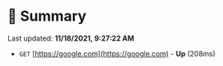 # 📖 Summary
Last updated: **11/18/2021, 9:27:22 AM**

- `GET` [https://google.com](https://google.com) - **Up** (208ms)
